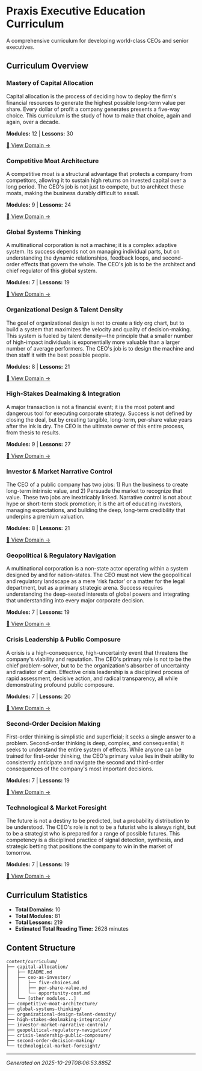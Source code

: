 # Praxis Executive Education Curriculum

A comprehensive curriculum for developing world-class CEOs and senior executives.

## Curriculum Overview


### Mastery of Capital Allocation

Capital allocation is the process of deciding how to deploy the firm's financial resources to generate the highest possible long-term value per share. Every dollar of profit a company generates presents a five-way choice. This curriculum is the study of how to make that choice, again and again, over a decade.

**Modules:** 12 | **Lessons:** 30

[📖 View Domain →](./capital-allocation/README.md)


### Competitive Moat Architecture

A competitive moat is a structural advantage that protects a company from competitors, allowing it to sustain high returns on invested capital over a long period. The CEO's job is not just to compete, but to architect these moats, making the business durably difficult to assail.

**Modules:** 9 | **Lessons:** 24

[📖 View Domain →](./competitive-moat-architecture/README.md)


### Global Systems Thinking

A multinational corporation is not a machine; it is a complex adaptive system. Its success depends not on managing individual parts, but on understanding the dynamic relationships, feedback loops, and second-order effects that govern the whole. The CEO's job is to be the architect and chief regulator of this global system.

**Modules:** 7 | **Lessons:** 19

[📖 View Domain →](./global-systems-thinking/README.md)


### Organizational Design & Talent Density

The goal of organizational design is not to create a tidy org chart, but to build a system that maximizes the velocity and quality of decision-making. This system is fueled by talent density—the principle that a smaller number of high-impact individuals is exponentially more valuable than a larger number of average performers. The CEO's job is to design the machine and then staff it with the best possible people.

**Modules:** 8 | **Lessons:** 21

[📖 View Domain →](./organizational-design-talent-density/README.md)


### High-Stakes Dealmaking & Integration

A major transaction is not a financial event; it is the most potent and dangerous tool for executing corporate strategy. Success is not defined by closing the deal, but by creating tangible, long-term, per-share value years after the ink is dry. The CEO is the ultimate owner of this entire process, from thesis to results.

**Modules:** 9 | **Lessons:** 27

[📖 View Domain →](./high-stakes-dealmaking-integration/README.md)


### Investor & Market Narrative Control

The CEO of a public company has two jobs: 1) Run the business to create long-term intrinsic value, and 2) Persuade the market to recognize that value. These two jobs are inextricably linked. Narrative control is not about hype or short-term stock promotion; it is the art of educating investors, managing expectations, and building the deep, long-term credibility that underpins a premium valuation.

**Modules:** 8 | **Lessons:** 21

[📖 View Domain →](./investor-market-narrative-control/README.md)


### Geopolitical & Regulatory Navigation

A multinational corporation is a non-state actor operating within a system designed by and for nation-states. The CEO must not view the geopolitical and regulatory landscape as a mere 'risk factor' or a matter for the legal department, but as a primary strategic arena. Success requires understanding the deep-seated interests of global powers and integrating that understanding into every major corporate decision.

**Modules:** 7 | **Lessons:** 19

[📖 View Domain →](./geopolitical-regulatory-navigation/README.md)


### Crisis Leadership & Public Composure

A crisis is a high-consequence, high-uncertainty event that threatens the company's viability and reputation. The CEO's primary role is not to be the chief problem-solver, but to be the organization's absorber of uncertainty and radiator of calm. Effective crisis leadership is a disciplined process of rapid assessment, decisive action, and radical transparency, all while demonstrating profound public composure.

**Modules:** 7 | **Lessons:** 20

[📖 View Domain →](./crisis-leadership-public-composure/README.md)


### Second-Order Decision Making

First-order thinking is simplistic and superficial; it seeks a single answer to a problem. Second-order thinking is deep, complex, and consequential; it seeks to understand the entire system of effects. While anyone can be trained for first-order thinking, the CEO's primary value lies in their ability to consistently anticipate and navigate the second and third-order consequences of the company's most important decisions.

**Modules:** 7 | **Lessons:** 19

[📖 View Domain →](./second-order-decision-making/README.md)


### Technological & Market Foresight

The future is not a destiny to be predicted, but a probability distribution to be understood. The CEO's role is not to be a futurist who is always right, but to be a strategist who is prepared for a range of possible futures. This competency is a disciplined practice of signal detection, synthesis, and strategic betting that positions the company to win in the market of tomorrow.

**Modules:** 7 | **Lessons:** 19

[📖 View Domain →](./technological-market-foresight/README.md)


## Curriculum Statistics

- **Total Domains:** 10
- **Total Modules:** 81
- **Total Lessons:** 219
- **Estimated Total Reading Time:** 2628 minutes

## Content Structure

```
content/curriculum/
├── capital-allocation/
│   ├── README.md
│   ├── ceo-as-investor/
│   │   ├── five-choices.md
│   │   ├── per-share-value.md
│   │   └── opportunity-cost.md
│   └── [other modules...]
├── competitive-moat-architecture/
├── global-systems-thinking/
├── organizational-design-talent-density/
├── high-stakes-dealmaking-integration/
├── investor-market-narrative-control/
├── geopolitical-regulatory-navigation/
├── crisis-leadership-public-composure/
├── second-order-decision-making/
└── technological-market-foresight/
```

---

*Generated on 2025-10-29T08:06:53.885Z*
